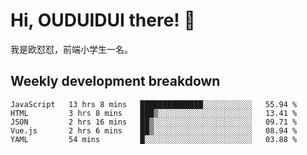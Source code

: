 # Hi, OUDUIDUI there!  👋

[comment]: <> ([<img align="right" width="50%" src="https://github-readme-stats.vercel.app/api?username=OUDUIDUI&theme=dark&show_icons=true">]&#40;https://metrics.lecoq.io/OUDUIDUI?template=classic&#41;)

我是欧怼怼，前端小学生一名。

##  Weekly development breakdown

<!--START_SECTION:waka-->
```text
JavaScript   13 hrs 8 mins   ██████████████░░░░░░░░░░░   55.94 % 
HTML         3 hrs 8 mins    ███▒░░░░░░░░░░░░░░░░░░░░░   13.41 % 
JSON         2 hrs 16 mins   ██▒░░░░░░░░░░░░░░░░░░░░░░   09.71 % 
Vue.js       2 hrs 6 mins    ██▒░░░░░░░░░░░░░░░░░░░░░░   08.94 % 
YAML         54 mins         █░░░░░░░░░░░░░░░░░░░░░░░░   03.88 % 
```
<!--END_SECTION:waka-->